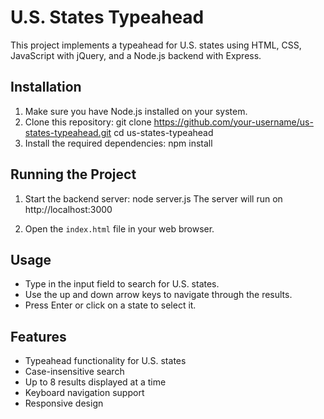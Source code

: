 # U.S. States Typeahead

This project implements a typeahead for U.S. states using HTML, CSS, JavaScript with jQuery, and a Node.js backend with Express.

## Installation

1. Make sure you have Node.js installed on your system.
2. Clone this repository:
   git clone https://github.com/your-username/us-states-typeahead.git
   cd us-states-typeahead
3. Install the required dependencies:
   npm install

## Running the Project

1. Start the backend server:
   node server.js
   The server will run on http://localhost:3000

2. Open the `index.html` file in your web browser.

## Usage

- Type in the input field to search for U.S. states.
- Use the up and down arrow keys to navigate through the results.
- Press Enter or click on a state to select it.

## Features

- Typeahead functionality for U.S. states
- Case-insensitive search
- Up to 8 results displayed at a time
- Keyboard navigation support
- Responsive design
